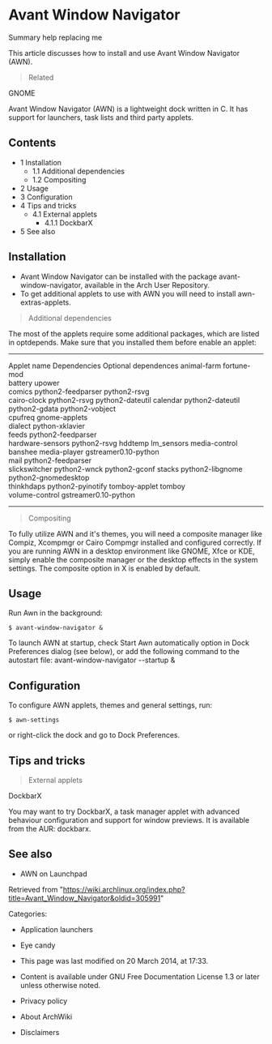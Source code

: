Avant Window Navigator
======================

Summary help replacing me

This article discusses how to install and use Avant Window Navigator
(AWN).

> Related

GNOME

Avant Window Navigator (AWN) is a lightweight dock written in C. It has
support for launchers, task lists and third party applets.

Contents
--------

-   1 Installation
    -   1.1 Additional dependencies
    -   1.2 Compositing
-   2 Usage
-   3 Configuration
-   4 Tips and tricks
    -   4.1 External applets
        -   4.1.1 DockbarX
-   5 See also

Installation
------------

-   Avant Window Navigator can be installed with the package
    avant-window-navigator, available in the Arch User Repository.
-   To get additional applets to use with AWN you will need to install
    awn-extras-applets.

> Additional dependencies

The most of the applets require some additional packages, which are
listed in optdepends. Make sure that you installed them before enable an
applet:

  ------------------ ------------------------------------------------ ----------------------
  Applet name        Dependencies                                     Optional dependences
  animal-farm        fortune-mod                                      
  battery            upower                                           
  comics             python2-feedparser python2-rsvg                  
  cairo-clock        python2-rsvg                                     python2-dateutil
  calendar           python2-dateutil python2-gdata python2-vobject   
  cpufreq            gnome-applets                                    
  dialect            python-xklavier                                  
  feeds              python2-feedparser                               
  hardware-sensors   python2-rsvg                                     hddtemp lm_sensors
  media-control                                                       banshee
  media-player       gstreamer0.10-python                             
  mail               python2-feedparser                               
  slickswitcher      python2-wnck                                     python2-gconf
  stacks             python2-libgnome python2-gnomedesktop            
  thinkhdaps                                                          python2-pyinotify
  tomboy-applet      tomboy                                           
  volume-control     gstreamer0.10-python                             
  ------------------ ------------------------------------------------ ----------------------

> Compositing

To fully utilize AWN and it's themes, you will need a composite manager
like Compiz, Xcompmgr or Cairo Compmgr installed and configured
correctly. If you are running AWN in a desktop environment like GNOME,
Xfce or KDE, simply enable the composite manager or the desktop effects
in the system settings. The composite option in X is enabled by default.

Usage
-----

Run Awn in the background:

    $ avant-window-navigator &

To launch AWN at startup, check Start Awn automatically option in Dock
Preferences dialog (see below), or add the following command to the
autostart file: avant-window-navigator --startup &

Configuration
-------------

To configure AWN applets, themes and general settings, run:

    $ awn-settings

or right-click the dock and go to Dock Preferences.

Tips and tricks
---------------

> External applets

DockbarX

You may want to try DockbarX, a task manager applet with advanced
behaviour configuration and support for window previews. It is available
from the AUR: dockbarx.

See also
--------

-   AWN on Launchpad

Retrieved from
"https://wiki.archlinux.org/index.php?title=Avant_Window_Navigator&oldid=305991"

Categories:

-   Application launchers
-   Eye candy

-   This page was last modified on 20 March 2014, at 17:33.
-   Content is available under GNU Free Documentation License 1.3 or
    later unless otherwise noted.
-   Privacy policy
-   About ArchWiki
-   Disclaimers
